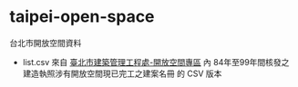 taipei-open-space
=================

台北市開放空間資料

* list.csv 來自 [臺北市建築管理工程處-開放空間專區](http://www.dba.tcg.gov.tw/lp.asp?ctNode=32471&CtUnit=17548&BaseDSD=7&mp=118021) 內 84年至99年間核發之建造執照涉有開放空間現已完工之建案名冊 的 CSV 版本
